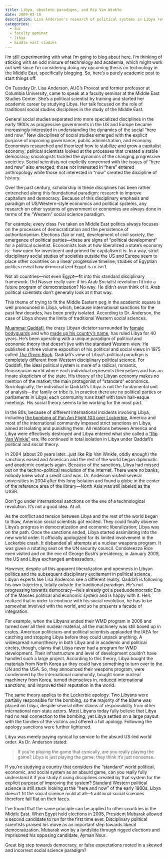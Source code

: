 ```yaml
---
title: Libya, obsolete paradigms, and Rip Van Winkle
date: 2009-03-18
description: Lisa Anderson's research of political systems in Libya reveals that standard Middle East Studies paradigms don't fully apply.
categories: 
  - auc
  - faculty seminar
  - libya
  - middle east studies
---
```



I’m still experimenting with what I’m going to blog about here. I’m thinking of sticking with an odd mixture of technology and academia, which might work out well since I’m considering doing my upcoming thesis on technology in the Middle East, specifically blogging. So, here’s a purely academic post to start things off.

On Tuesday Dr. Lisa Anderson, AUC’s Provost and former professor at Columbia University, came to speak at a faculty seminar at the Middle East Studies Center. She’s a political scientist by training and started her academic career by studying Libya. Her talk focused on the role of traditional social studies disciplines in the study of the Middle East.

General social studies separated into more specialized disciplines in the early 1900s as progressive governments in the US and Europe became increasingly interested in understanding the dynamics of the social “here and now.” New disciplines of social studies emerged with the explicit purpose of improving governance, public administration, and economy. Economists researched and theorized how to stabilize and grow a capitalist economy; political scientists looked at the processes that created a stable democracy; sociologists tackled the dynamics of the changing progressive societies. Social scientists not explicitly concerned with the issues of “here and now” also emerged; those not interested in “here” entered anthropology while those not interested in “now” created the discipline of history.

Over the past century, scholarship in these disciplines has been rather entrenched along this foundational paradigm: research to improve capitalism and democracy. Because of this disciplinary emphasis and paradigm of US/Western-style economics and political systems, any research on other systems of government or economies are always done in terms of the “Western” social science paradigm.

For example, every class I’ve taken on Middle East politics always focuses on the processes of democratization and the persistence of authoritarianism. Elections (fair or not), development of civil society, the emergence of political parties—these are signs of “political development” for a political scientist. Economists look at how liberalized a state’s economy is—how open for investment and primed for capitalism it is. In a way, strict disciplinary social studies of societies outside the US and Europe seem to place other countries on a linear progressive timeline; studies of Egyptian politics reveal how democratized Egypt is or isn’t.

Not all countries—not even Egypt—fit into this standard disciplinary framework. Did Nasser really care if his Arab Socialist revolution fit into a future program of democratization? No way. He didn’t even think of it. Arab political scientists don’t generally look at it that way.

This theme of trying to fit the Middle Eastern peg in the academic square is well pronounced in Libya, which, because international sanctions for the past few decades, has been pretty isolated. According to Dr. Anderson, the case of Libya shows the limits of traditional Western social sciences.

[Muammar Qaddafi](http://en.wikipedia.org/wiki/Muammar_al-Qaddafi), the crazy Libyan dictator surrounded by [female bodyguards](http://lallalydia.blogspot.com/2007/12/modern-day-amazons-colonel-qaddafis.html) and who [made up his country’s name](http://en.wikipedia.org/wiki/Jamahiriya), has ruled Libya for 40 years. He’s been operating with a unique paradigm of political and economic theory that doesn’t jive with the standard Western view. He published a three volume exposition of his political and social views in 1975 called [*The Green Book*](http://en.wikipedia.org/wiki/The_Green_Book). Qaddafi’s view of Libya’s political paradigm is completely different from Western disciplinary political science. For Qaddafi, the ideal political system is more of a radical, romantic, Rousseauian world where each individual represents themselves and has an innate skepticism of the state. His theory of the Libyan economy makes no mention of the market, the main protagonist of “standard” economics. Sociologically, the individual in Qaddafi’s Libya is not the fundamental unit of analysis—the family or tribe is. In practice there are no political parties or parliaments in Libya; each community runs itself with town hall-esque meetings. His social theory seems to be working for the most part.

In the 80s, because of different international incidents involving Libya, including [the bombing of Pan Am Flight 103 over Lockerbie](http://en.wikipedia.org/wiki/Pan_Am_flight_103), America and most of the international community imposed strict sanctions on Libya, aimed at isolating and punishing them. All relations between America and Libya were effectively destroyed and Libya entered what she called a [“Rip Van Winkle”](http://en.wikipedia.org/wiki/Rip_Van_Winkle) era; life continued in total isolation in Libya under Qaddafi’s political and social theory.

In 2004 (about 20 years later…just like Rip Van Winkle, oddly enough) the sanctions eased and American and the rest of the world began diplomatic and academic contacts again. Because of the sanctions, Libya had missed out on the techno-political revolution of the internet. There were no banks; nobody knew what a credit card was. Dr. Anderson visited several universities in 2004 after this long isolation and found a globe in the center of the reference area of the library—North Asia was still labeled as the USSR.

Don’t go under international sanctions on the eve of a technological revolution. It’s not a good idea. At all.

As the conflict and tension between Libya and the rest of the world began to thaw, American social scientists got excited. They could finally observe Libya’s progress in democratization and economic liberalization; Libya was on *the* path. Once the sanctions ended, Libya started assimilating into the new world order. It officially apologized for its limited involvement in the Lockerbie crash. It disbanded all attempts at a nuclear weapons program. It was given a rotating seat on the UN security council. Condoleezza Rice even visited and on the eve of George Bush’s presidency, in January 2009, the US and Libya exchanged ambassadors.

However, despite all this apparent liberalization and openness in Libyan politics and the subsequent disciplinary excitement in political science, Libyan experts like Lisa Anderson see a different reality. Qaddafi is following his own trajectory, totally outside the traditional paradigm. He’s not progressing towards democracy—he’s already got a pseduodemocratic Era of the Masses political and economic system and is happy with it. He’s realized that in order to continue with his social revolution, he has to be somewhat involved with the world, and so he presents a facade of integration.

For example, when the Libyans ended their WMD program in 2006 and turned over all their nuclear material, all the machinery was still boxed up in crates. American politicians and political scientists applauded the IAEA for catching and stopping Libya before they could unpack anything. A widespread rumor/theory in both Libya and in academic and political circles, though, claims that Libya never had a program for WMD development. Their infrastructure and level of development couldn’t have handled such a large project. According to this theory, Libya bought the materials from North Korea so they could have something to turn over to the UN and the USA. So, they announced their weapons program, were condemned by the international community, bought some nuclear machinery from Korea, turned themselves in, reduced international sanctions, and improved their reputation in the world.

The same theory applies to the Lockerbie apology. Two Libyans were partially responsible for the bombing, so the majority of the blame was placed on Libya, despite several other claims of responsibility from other international non-state actors. Most Libyans today fully believe that Libya had no real connection to the bombing, yet Libya settled on a large payout with the families of the victims and offered a full apology. Following the apology sanctions were further lightened.

Libya was merely paying cynical lip service to the absurd US-led world order. As Dr. Anderson stated:  

> If you’re playing the game that cynically, are you really playing the game? Libya is just playing the game; they think it’s just nonsense.

If you’re studying a country that considers the “standard” world political, economic, and social system as an absurd game, can you really fully understand it if you study it using disciplines created by that system for the explicit purpose of improving the system? Standard Western political science is still stuck looking at the “here and now” of the early 1900s. Libya doesn’t fit the social science mold at all—traditional social sciences therefore fall flat on their faces.

I’ve found that the same principle can be applied to other countries in the Middle East. When Egypt held elections in 2005, President Mubarak allowed a second candidate to run for the first time ever. Disciplinary political scientists praised his move as an important step towards liberal democratization. Mubarak won by a landslide through rigged elections and imprisoned his opposing candidate, Ayman Nour.

Great big step towards democracy, or false expectations rooted in a skewed and incorrect social science paradigm?
